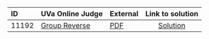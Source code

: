 | ID | UVa Online Judge | External | Link to solution |
|:---|:---|:---|:---:|
| 11192 | [Group Reverse](https://onlinejudge.org/index.php?option=com_onlinejudge&Itemid=8&category=623&page=show_problem&problem=2133) | [PDF](https://onlinejudge.org/external/111/11192.pdf) | [Solution](https://github.com/versenyi98/uva-solutions/tree/main/solutions/11192%20-%20Group%20Reverse)|
